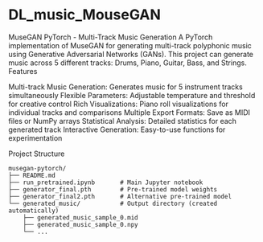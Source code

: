 # DL_music_MouseGAN

MuseGAN PyTorch - Multi-Track Music Generation
A PyTorch implementation of MuseGAN for generating multi-track polyphonic music using Generative Adversarial Networks (GANs). This project can generate music across 5 different tracks: Drums, Piano, Guitar, Bass, and Strings.
Features

Multi-track Music Generation: Generates music for 5 instrument tracks simultaneously
Flexible Parameters: Adjustable temperature and threshold for creative control
Rich Visualizations: Piano roll visualizations for individual tracks and comparisons
Multiple Export Formats: Save as MIDI files or NumPy arrays
Statistical Analysis: Detailed statistics for each generated track
Interactive Generation: Easy-to-use functions for experimentation


Project Structure
```
musegan-pytorch/
├── README.md
├── run_pretrained.ipynb       # Main Jupyter notebook
├── generator_final.pth        # Pre-trained model weights
├── generator_final2.pth       # Alternative pre-trained model
└── generated_music/           # Output directory (created automatically)
    ├── generated_music_sample_0.mid
    ├── generated_music_sample_0.npy
    └── ...
```    
